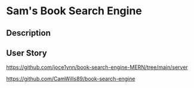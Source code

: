 # Sam's Book Search Engine

## Description

## User Story


https://github.com/joce1ynn/book-search-engine-MERN/tree/main/server

https://github.com/CamWills89/book-search-engine


